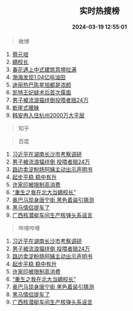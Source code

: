 <div align="center"><h2>实时热搜榜</h2><h4>2024-03-19 12:55:01</h4></div>

> 微博  

1. [蔡元培](https://s.weibo.com/weibo?q=%E8%94%A1%E5%85%83%E5%9F%B9&t=31&band_rank=1&Refer=top)<br />
2. [嫡校长](https://s.weibo.com/weibo?q=%E5%AB%A1%E6%A0%A1%E9%95%BF&t=31&band_rank=2&Refer=top)<br />
3. [春花遇上中式建筑意境拉满](https://s.weibo.com/weibo?q=%23%E6%98%A5%E8%8A%B1%E9%81%87%E4%B8%8A%E4%B8%AD%E5%BC%8F%E5%BB%BA%E7%AD%91%E6%84%8F%E5%A2%83%E6%8B%89%E6%BB%A1%23&t=31&band_rank=3&Refer=top)<br />
4. [渤海发现1.04亿吨油田](https://s.weibo.com/weibo?q=%23%E6%B8%A4%E6%B5%B7%E5%8F%91%E7%8E%B01.04%E4%BA%BF%E5%90%A8%E6%B2%B9%E7%94%B0%23&t=31&band_rank=4&Refer=top)<br />
5. [迪丽热巴陈星旭都是浓颜](https://s.weibo.com/weibo?q=%23%E8%BF%AA%E4%B8%BD%E7%83%AD%E5%B7%B4%E9%99%88%E6%98%9F%E6%97%AD%E9%83%BD%E6%98%AF%E6%B5%93%E9%A2%9C%23&t=31&band_rank=5&Refer=top)<br />
6. [凯特王妃疑术后首次露面](https://s.weibo.com/weibo?q=%23%E5%87%AF%E7%89%B9%E7%8E%8B%E5%A6%83%E7%96%91%E6%9C%AF%E5%90%8E%E9%A6%96%E6%AC%A1%E9%9C%B2%E9%9D%A2%23&t=31&band_rank=6&Refer=top)<br />
7. [男子被流浪猫绊倒投喂者赔24万](https://s.weibo.com/weibo?q=%23%E7%94%B7%E5%AD%90%E8%A2%AB%E6%B5%81%E6%B5%AA%E7%8C%AB%E7%BB%8A%E5%80%92%E6%8A%95%E5%96%82%E8%80%85%E8%B5%9424%E4%B8%87%23&t=31&band_rank=7&Refer=top)<br />
8. [断崖式暧昧](https://s.weibo.com/weibo?q=%E6%96%AD%E5%B4%96%E5%BC%8F%E6%9A%A7%E6%98%A7&t=31&band_rank=8&Refer=top)<br />
9. [韩安冉入住杭州2000万大平层](https://s.weibo.com/weibo?q=%23%E9%9F%A9%E5%AE%89%E5%86%89%E5%85%A5%E4%BD%8F%E6%9D%AD%E5%B7%9E2000%E4%B8%87%E5%A4%A7%E5%B9%B3%E5%B1%82%23&t=31&band_rank=9&Refer=top)<br />

> 知乎  


> 百度  

1. [习近平在湖南长沙市考察调研](https://www.baidu.com/s?wd=%E4%B9%A0%E8%BF%91%E5%B9%B3%E5%9C%A8%E6%B9%96%E5%8D%97%E9%95%BF%E6%B2%99%E5%B8%82%E8%80%83%E5%AF%9F%E8%B0%83%E7%A0%94&sa=fyb_news&rsv_dl=fyb_news)<br />
2. [男子被流浪猫绊倒 投喂者赔24万](https://www.baidu.com/s?wd=%E7%94%B7%E5%AD%90%E8%A2%AB%E6%B5%81%E6%B5%AA%E7%8C%AB%E7%BB%8A%E5%80%92+%E6%8A%95%E5%96%82%E8%80%85%E8%B5%9424%E4%B8%87&sa=fyb_news&rsv_dl=fyb_news)<br />
3. [路边卖淀粉肠阿姨主动出示声明书](https://www.baidu.com/s?wd=%E8%B7%AF%E8%BE%B9%E5%8D%96%E6%B7%80%E7%B2%89%E8%82%A0%E9%98%BF%E5%A7%A8%E4%B8%BB%E5%8A%A8%E5%87%BA%E7%A4%BA%E5%A3%B0%E6%98%8E%E4%B9%A6&sa=fyb_news&rsv_dl=fyb_news)<br />
4. [起步平稳 稳中有升](https://www.baidu.com/s?wd=%E8%B5%B7%E6%AD%A5%E5%B9%B3%E7%A8%B3+%E7%A8%B3%E4%B8%AD%E6%9C%89%E5%8D%87&sa=fyb_news&rsv_dl=fyb_news)<br />
5. [许家印被限制高消费](https://www.baidu.com/s?wd=%E8%AE%B8%E5%AE%B6%E5%8D%B0%E8%A2%AB%E9%99%90%E5%88%B6%E9%AB%98%E6%B6%88%E8%B4%B9&sa=fyb_news&rsv_dl=fyb_news)<br />
6. [“重生之我在北大当嫡校长”](https://www.baidu.com/s?wd=%E2%80%9C%E9%87%8D%E7%94%9F%E4%B9%8B%E6%88%91%E5%9C%A8%E5%8C%97%E5%A4%A7%E5%BD%93%E5%AB%A1%E6%A0%A1%E9%95%BF%E2%80%9D&sa=fyb_news&rsv_dl=fyb_news)<br />
7. [奥巴马现身唐宁街 黑色着装引猜测](https://www.baidu.com/s?wd=%E5%A5%A5%E5%B7%B4%E9%A9%AC%E7%8E%B0%E8%BA%AB%E5%94%90%E5%AE%81%E8%A1%97+%E9%BB%91%E8%89%B2%E7%9D%80%E8%A3%85%E5%BC%95%E7%8C%9C%E6%B5%8B&sa=fyb_news&rsv_dl=fyb_news)<br />
8. [黑马情侣提车了](https://www.baidu.com/s?wd=%E9%BB%91%E9%A9%AC%E6%83%85%E4%BE%A3%E6%8F%90%E8%BD%A6%E4%BA%86&sa=fyb_news&rsv_dl=fyb_news)<br />
9. [广西核潜艇车间生产核弹头系谣言](https://www.baidu.com/s?wd=%E5%B9%BF%E8%A5%BF%E6%A0%B8%E6%BD%9C%E8%89%87%E8%BD%A6%E9%97%B4%E7%94%9F%E4%BA%A7%E6%A0%B8%E5%BC%B9%E5%A4%B4%E7%B3%BB%E8%B0%A3%E8%A8%80&sa=fyb_news&rsv_dl=fyb_news)<br />

> 哔哩哔哩  

1. [习近平在湖南长沙市考察调研](https://www.baidu.com/s?wd=%E4%B9%A0%E8%BF%91%E5%B9%B3%E5%9C%A8%E6%B9%96%E5%8D%97%E9%95%BF%E6%B2%99%E5%B8%82%E8%80%83%E5%AF%9F%E8%B0%83%E7%A0%94&sa=fyb_news&rsv_dl=fyb_news)<br />
2. [男子被流浪猫绊倒 投喂者赔24万](https://www.baidu.com/s?wd=%E7%94%B7%E5%AD%90%E8%A2%AB%E6%B5%81%E6%B5%AA%E7%8C%AB%E7%BB%8A%E5%80%92+%E6%8A%95%E5%96%82%E8%80%85%E8%B5%9424%E4%B8%87&sa=fyb_news&rsv_dl=fyb_news)<br />
3. [路边卖淀粉肠阿姨主动出示声明书](https://www.baidu.com/s?wd=%E8%B7%AF%E8%BE%B9%E5%8D%96%E6%B7%80%E7%B2%89%E8%82%A0%E9%98%BF%E5%A7%A8%E4%B8%BB%E5%8A%A8%E5%87%BA%E7%A4%BA%E5%A3%B0%E6%98%8E%E4%B9%A6&sa=fyb_news&rsv_dl=fyb_news)<br />
4. [起步平稳 稳中有升](https://www.baidu.com/s?wd=%E8%B5%B7%E6%AD%A5%E5%B9%B3%E7%A8%B3+%E7%A8%B3%E4%B8%AD%E6%9C%89%E5%8D%87&sa=fyb_news&rsv_dl=fyb_news)<br />
5. [许家印被限制高消费](https://www.baidu.com/s?wd=%E8%AE%B8%E5%AE%B6%E5%8D%B0%E8%A2%AB%E9%99%90%E5%88%B6%E9%AB%98%E6%B6%88%E8%B4%B9&sa=fyb_news&rsv_dl=fyb_news)<br />
6. [“重生之我在北大当嫡校长”](https://www.baidu.com/s?wd=%E2%80%9C%E9%87%8D%E7%94%9F%E4%B9%8B%E6%88%91%E5%9C%A8%E5%8C%97%E5%A4%A7%E5%BD%93%E5%AB%A1%E6%A0%A1%E9%95%BF%E2%80%9D&sa=fyb_news&rsv_dl=fyb_news)<br />
7. [奥巴马现身唐宁街 黑色着装引猜测](https://www.baidu.com/s?wd=%E5%A5%A5%E5%B7%B4%E9%A9%AC%E7%8E%B0%E8%BA%AB%E5%94%90%E5%AE%81%E8%A1%97+%E9%BB%91%E8%89%B2%E7%9D%80%E8%A3%85%E5%BC%95%E7%8C%9C%E6%B5%8B&sa=fyb_news&rsv_dl=fyb_news)<br />
8. [黑马情侣提车了](https://www.baidu.com/s?wd=%E9%BB%91%E9%A9%AC%E6%83%85%E4%BE%A3%E6%8F%90%E8%BD%A6%E4%BA%86&sa=fyb_news&rsv_dl=fyb_news)<br />
9. [广西核潜艇车间生产核弹头系谣言](https://www.baidu.com/s?wd=%E5%B9%BF%E8%A5%BF%E6%A0%B8%E6%BD%9C%E8%89%87%E8%BD%A6%E9%97%B4%E7%94%9F%E4%BA%A7%E6%A0%B8%E5%BC%B9%E5%A4%B4%E7%B3%BB%E8%B0%A3%E8%A8%80&sa=fyb_news&rsv_dl=fyb_news)<br />
